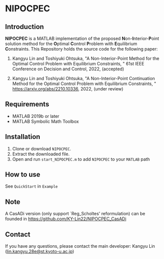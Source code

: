 # NIPOCPEC

## Introduction

**NIPOCPEC** is a MATLAB implementation of the proposed **N**on-**I**nterior-**P**oint solution method for the **O**ptimal **C**ontrol **P**roblem with **E**quilibrium **C**onstraints. This Repository holds the source code for the following paper:

1. Kangyu Lin and Toshiyuki Ohtsuka, "A Non-Interior-Point Method for the Optimal Control Problem with Equilibrium Constraints, " 61st IEEE Conference on Decision and Control, 2022, (accepted)

2. Kangyu Lin and Toshiyuki Ohtsuka, "A Non-Interior-Point Continuation Method for the Optimal Control Problem with Equilibrium Constraints, " <https://arxiv.org/abs/2210.10336>, 2022, (under review)

## Requirements

- MATLAB 2019b or later  
- MATLAB Symbolic Math Toolbox

## Installation

1. Clone or download `NIPOCPEC`.
2. Extract the downloaded file.
3. Open and run `start_NIPOCPEC.m` to add `NIPOCPEC` to your `MATLAB` path

## How to use

See `QuickStart` in `Example`

## Note

A CasADi version (only support `Reg_Scholtes' reformulation) can be founded in <https://github.com/KY-Lin22/NIPOCPEC_CasADi>

## Contact

If you have any questions, please contact the main developer: Kangyu Lin (<lin.kangyu.28e@st.kyoto-u.ac.jp>)
